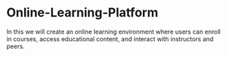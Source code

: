 # Online-Learning-Platform
In this we will create an online learning environment where users can enroll in courses, access educational content, and interact with instructors and peers.

